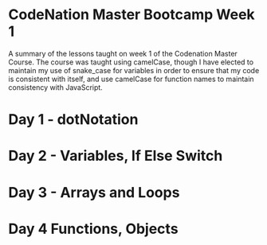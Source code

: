 # CodeNation Master Bootcamp Week 1
 A summary of the lessons taught on week 1 of the Codenation Master Course. 
 The course was taught using camelCase, though I have elected to maintain my use of snake_case for variables in order to ensure that my code is consistent with itself, and use camelCase for function names to maintain consistency with JavaScript.

# Day 1 - dotNotation

# Day 2 - Variables, If Else Switch
 
# Day 3 - Arrays and Loops

# Day 4 Functions, Objects